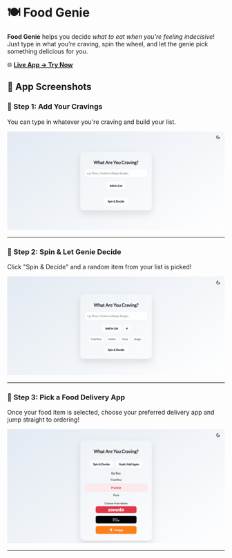 # 🍽️ Food Genie

**Food Genie** helps you decide *what to eat when you're feeling indecisive*! Just type in what you’re craving, spin the wheel, and let the genie pick something delicious for you.

🌐 [**Live App → Try Now**](https://justdharmik.github.io/FoodGenie/)

## 📸 App Screenshots

### 🧾 Step 1: Add Your Cravings
You can type in whatever you're craving and build your list.

![Step 1 - Add Cravings](./mockup-1.png)

---

### 🎲 Step 2: Spin & Let Genie Decide
Click "Spin & Decide" and a random item from your list is picked!

![Step 2 - Decision Screen](./mockup-2.png)

---

### 🚀 Step 3: Pick a Food Delivery App
Once your food item is selected, choose your preferred delivery app and jump straight to ordering!

![Step 3 - Choose Delivery App](./mockup-3.png)

---
